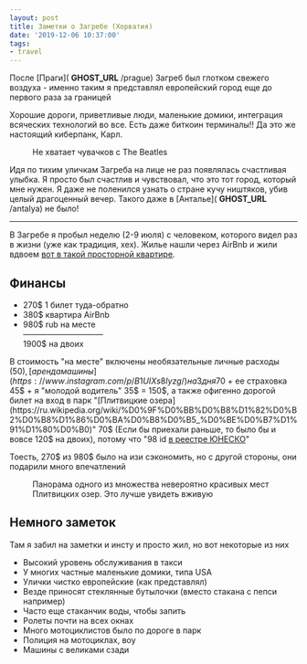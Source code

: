```yaml
---
layout: post
title: Заметки о Загребе (Хорватия)
date: '2019-12-06 10:37:00'
tags:
- travel
---
```


После [Праги]( __GHOST_URL__ /prague) Загреб был глотком свежего воздуха - именно таким я представлял европейский город еще до первого раза за границей

Хорошие дороги, приветливые люди, маленькие домики, интеграция всяческих технологий во все. Есть даже биткоин терминалы!! Да это же настоящий киберпанк, Карл.

<figure class="kg-card kg-image-card kg-card-hascaption"><img src="https://s3.blog.amd-nick.me/2019/09/zagreb-abbey-road-beatles.jpg" class="kg-image" alt loading="lazy"><figcaption>Не хватает чувачков с The Beatles</figcaption></figure>

Идя по тихим уличкам Загреба на лице не раз появлялась счастливая улыбка. Я просто был счастлив и чувствовал, что это тот город, который мне нужен. Я даже не поленился узнать о стране кучу ништяков, убив целый драгоценный вечер. Такого даже в [Анталье]( __GHOST_URL__ /antalya) не было!

* * *

В Загребе я пробыл неделю (2-9 июля) с человеком, которого видел раз в жизни (уже как традиция, хех). Жилье нашли через AirBnb и жили вдвоем [вот в такой просторной квартире](https://ru.airbnb.com/rooms/35928074).

<!--kg-card-begin: markdown-->
## Финансы

- 270$ 1 билет туда-обратно
- 380$ квартира AirBnb
- 980$ rub на месте  
——————————  
1900$ на двоих

В стоимость "на месте" включены необязательные личные расходы (50$), [аренда машины](https://www.instagram.com/p/B1UIXs8Iyzg/) на 3 дня 70$ + ее страховка 45$ + я "молодой водитель" 35$ = 150$, а также офигенно дорогой билет на вход в парк "[Плитвицкие озера](https://ru.wikipedia.org/wiki/%D0%9F%D0%BB%D0%B8%D1%82%D0%B2%D0%B8%D1%86%D0%BA%D0%B8%D0%B5_%D0%BE%D0%B7%D1%91%D1%80%D0%B0)" 70$ (Если бы приехали раньше, то было бы и вовсе 120$ на двоих), потому что "98 id [в реестре ЮНЕСКО](http://whc.unesco.org/ru/list/98)"

Тоесть, 270$ из 980$ было на изи сэкономить, но с другой стороны, они подарили много впечатлений

<!--kg-card-end: markdown--><figure class="kg-card kg-image-card kg-card-hascaption"><img src="https://s3.blog.amd-nick.me/2019/09/plitvice-lakes-panorama.jpg" class="kg-image" alt loading="lazy"><figcaption>Панорама одного из множества невероятно красивых мест Плитвицких озер. Это лучше увидеть вживую</figcaption></figure><!--kg-card-begin: markdown-->
## Немного заметок

Там я забил на заметки и инсту и просто жил, но вот некоторые из них

- Высокий уровень обслуживания в такси
- У многих частные маленькие домики, типа USA
- Улички чистко европейские (как представлял)
- Везде приносят стеклянные бутылочки (вместо стакана с пепси например)
- Часто еще стаканчик воды, чтобы запить
- Ролеты почти на всех окнах
- Много мотоциклистов было по дороге в парк
- Полиция на мотоциклах, воу
- Машины с великами сзади
<!--kg-card-end: markdown-->